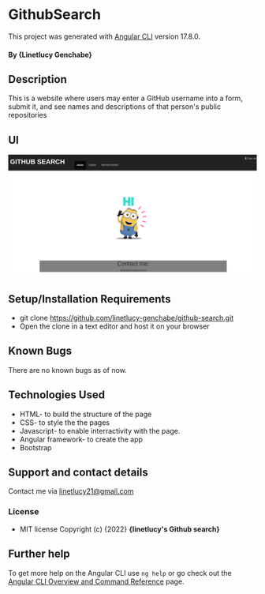 # GithubSearch

This project was generated with [Angular CLI](https://github.com/angular/angular-cli) version 17.8.0.


#### By **{Linetlucy Genchabe}**
## Description
This is a website where users may enter a GitHub username into a form, submit it, and see names and descriptions of that person's public repositories
## UI
<img src="/src/assets/ui.png">

## Setup/Installation Requirements
* git clone https://github.com/linetlucy-genchabe/github-search.git
* Open the clone in a text editor and host it on your browser

## Known Bugs
There are no known bugs as of now.
## Technologies Used
* HTML- to build the structure of the page
* CSS- to style the the pages
* Javascript- to enable interractivity with the page.
* Angular framework- to create the app
* Bootstrap
## Support and contact details
Contact me via linetlucy21@gmail.com
### License
* MIT license
Copyright (c) {2022} **{linetlucy's Github search}**

## Further help

To get more help on the Angular CLI use `ng help` or go check out the [Angular CLI Overview and Command Reference](https://angular.io/cli) page.
